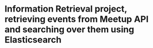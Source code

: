 # Information Retrieval project, retrieving events from Meetup API and searching over them using Elasticsearch